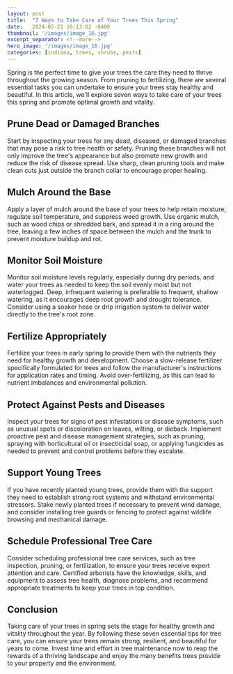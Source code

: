 ```yaml
---
layout: post
title:  "7 Ways to Take Care of Your Trees This Spring"
date:   2024-05-21 16:13:02 -0400
thumbnail: '/images/image_16.jpg'
excerpt_separator: <!--more-->
hero_image: '/images/image_16.jpg'
categories: [indiana, trees, shrubs, pests]
---
```

Spring is the perfect time to give your trees the care they need to thrive throughout the growing season. <!--more-->From pruning to fertilizing, there are several essential tasks you can undertake to ensure your trees stay healthy and beautiful. In this article, we'll explore seven ways to take care of your trees this spring and promote optimal growth and vitality.

## Prune Dead or Damaged Branches
Start by inspecting your trees for any dead, diseased, or damaged branches that may pose a risk to tree health or safety. Pruning these branches will not only improve the tree's appearance but also promote new growth and reduce the risk of disease spread. Use sharp, clean pruning tools and make clean cuts just outside the branch collar to encourage proper healing.

## Mulch Around the Base
Apply a layer of mulch around the base of your trees to help retain moisture, regulate soil temperature, and suppress weed growth. Use organic mulch, such as wood chips or shredded bark, and spread it in a ring around the tree, leaving a few inches of space between the mulch and the trunk to prevent moisture buildup and rot.

## Monitor Soil Moisture
Monitor soil moisture levels regularly, especially during dry periods, and water your trees as needed to keep the soil evenly moist but not waterlogged. Deep, infrequent watering is preferable to frequent, shallow watering, as it encourages deep root growth and drought tolerance. Consider using a soaker hose or drip irrigation system to deliver water directly to the tree's root zone.

## Fertilize Appropriately
Fertilize your trees in early spring to provide them with the nutrients they need for healthy growth and development. Choose a slow-release fertilizer specifically formulated for trees and follow the manufacturer's instructions for application rates and timing. Avoid over-fertilizing, as this can lead to nutrient imbalances and environmental pollution.

## Protect Against Pests and Diseases
Inspect your trees for signs of pest infestations or disease symptoms, such as unusual spots or discoloration on leaves, wilting, or dieback. Implement proactive pest and disease management strategies, such as pruning, spraying with horticultural oil or insecticidal soap, or applying fungicides as needed to prevent and control problems before they escalate.

## Support Young Trees
If you have recently planted young trees, provide them with the support they need to establish strong root systems and withstand environmental stressors. Stake newly planted trees if necessary to prevent wind damage, and consider installing tree guards or fencing to protect against wildlife browsing and mechanical damage.

## Schedule Professional Tree Care
Consider scheduling professional tree care services, such as tree inspection, pruning, or fertilization, to ensure your trees receive expert attention and care. Certified arborists have the knowledge, skills, and equipment to assess tree health, diagnose problems, and recommend appropriate treatments to keep your trees in top condition.

## Conclusion
Taking care of your trees in spring sets the stage for healthy growth and vitality throughout the year. By following these seven essential tips for tree care, you can ensure your trees remain strong, resilient, and beautiful for years to come. Invest time and effort in tree maintenance now to reap the rewards of a thriving landscape and enjoy the many benefits trees provide to your property and the environment.
